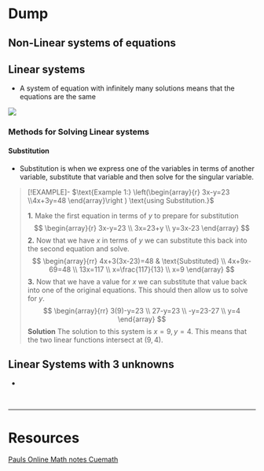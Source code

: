 


# Dump

## Non-Linear systems of equations


## Linear systems 

- A system of equation with infinitely many solutions means that the equations are the same


![](https://i.imgur.com/1eiIy2w.png)


### Methods for Solving Linear systems  

#### Substitution 
- Substitution is when we express one of the variables in terms of another variable, substitute that variable and then solve for the singular variable.


> [!EXAMPLE]- $\text{Example 1:} \left(\begin{array}{r} 3x-y=23 \\4x+3y=48  \end{array}\right ) \text{using Substitution.}$
> 
> **1.** Make the first equation in terms of $y$ to prepare for substitution
> $$
> \begin{array}{r}
> 3x-y=23  \\  
> 3x=23+y \\
> y=3x-23 
> \end{array}
> $$
> **2.**  Now that we have $x$ in terms of $y$ we can substitute this back into the second equation and solve.
> $$
> \begin{array}{rr} 
> 4x+3(3x-23)=48  & \text{Substituted} \\
> 4x+9x-69=48   \\
> 13x=117 \\
> x=\frac{117}{13} \\
> x=9
> \end{array}
> $$
> **3.** Now that we have a value for $x$ we can substitute that value back into one of the original equations. This should then allow us to solve for $y$.
> $$
> \begin{array}{rr}
>  3(9)-y=23 \\
> 27-y=23 \\
> -y=23-27 \\
> y=4
> \end{array}
> $$
> **Solution** The solution to this system is $x=9,y=4$. This means that the two linear functions intersect at $(9,4).$ 


## Linear Systems with 3 unknowns
- 

&emsp;

---

# Resources
[Pauls Online Math notes ](https://tutorial.math.lamar.edu/Classes/Alg/SystemsThreeVrble.aspx)
[Cuemath](https://www.cuemath.com/algebra/system-of-equations/)
